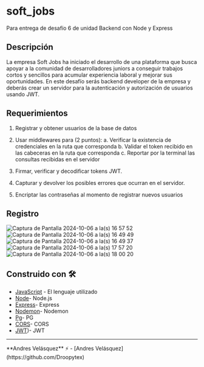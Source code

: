 # soft_jobs
Para entrega de desafío 6 de unidad Backend con Node y Express

## Descripción
La empresa Soft Jobs ha iniciado el desarrollo de una plataforma que busca apoyar a la comunidad de desarrolladores juniors a conseguir trabajos cortos y sencillos para acumular experiencia laboral y mejorar sus oportunidades.
En este desafío serás backend developer de la empresa y deberás crear un servidor para la autenticación y autorización de usuarios usando JWT.

## Requerimientos
1. Registrar y obtener usuarios de la base de datos 

2. Usar middlewares para (2 puntos):
  a. Verificar la existencia de credenciales en la ruta que corresponda
  b. Validar el token recibido en las cabeceras en la ruta que corresponda
  c. Reportar por la terminal las consultas recibidas en el servidor


3. Firmar, verificar y decodificar tokens JWT.

4. Capturar y devolver los posibles errores que ocurran en el servidor.

5. Encriptar las contraseñas al momento de registrar nuevos usuarios 


## Registro
![Captura de Pantalla 2024-10-06 a la(s) 16 57 52](https://github.com/user-attachments/assets/0a6a6772-48d6-4ae9-9422-2c2885baa87c)
![Captura de Pantalla 2024-10-06 a la(s) 16 49 49](https://github.com/user-attachments/assets/f38de6c1-5635-498f-be1e-f607acce408e)
![Captura de Pantalla 2024-10-06 a la(s) 16 49 37](https://github.com/user-attachments/assets/0f1aae84-f1b5-4ad9-8927-0d59bc793460)
![Captura de Pantalla 2024-10-06 a la(s) 17 57 20](https://github.com/user-attachments/assets/f9e4e6d2-ee1a-47d8-92c8-825c76fb7050)
![Captura de Pantalla 2024-10-06 a la(s) 18 00 20](https://github.com/user-attachments/assets/dc85fb27-d149-4a6f-8b7a-3145b531e4f3)



## Construido con 🛠️

- [JavaScript](https://developer.mozilla.org/en-US/docs/Web/JavaScript) - El lenguaje utilizado
- [Node](https://nodejs.org/en)- Node.js
- [Express](https://expressjs.com/es/)- Express
- [Nodemon](https://www.npmjs.com/package/nodemon)- Nodemon
- [Pg](https://www.npmjs.com/package/pg)- PG
- [CORS](https://developer.mozilla.org/es/docs/Web/HTTP/CORS)- CORS
- [JWT](https://jwt.io/))- JWT
<hr>
**Andres Velásquez** ⚡  - [Andres Velásquez](https://github.com/Droopytex)
